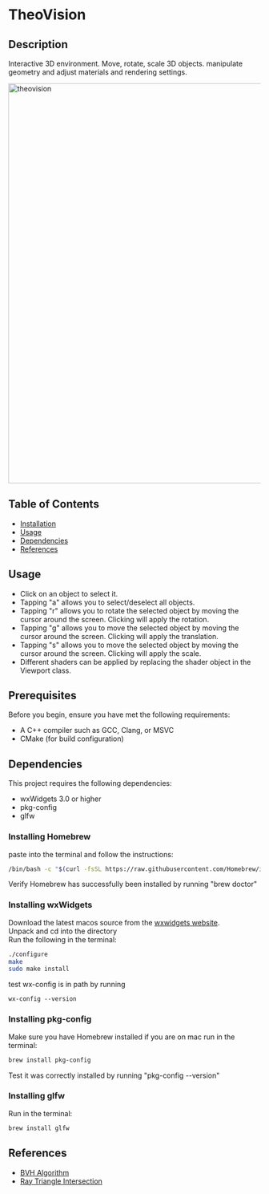 # TheoVision

## Description
Interactive 3D environment. Move, rotate, scale 3D objects. manipulate geometry and adjust materials and rendering settings.

<img width="798" alt="theovision" src="https://github.com/user-attachments/assets/1cc87d94-08b6-40ef-84f7-93a1f44b9c30" />



## Table of Contents

- [Installation](#installation)
- [Usage](#usage)
- [Dependencies](#dependencies)
- [References](#references)

## Usage
- Click on an object to select it.
- Tapping "a" allows you to select/deselect all objects.
- Tapping "r" allows you to rotate the selected object by moving the cursor around the screen. Clicking will apply the rotation.
- Tapping "g" allows you to move the selected object by moving the cursor around the screen. Clicking will apply the translation.
- Tapping "s" allows you to move the selected object by moving the cursor around the screen. Clicking will apply the scale.
- Different shaders can be applied by replacing the shader object in the Viewport class.

## Prerequisites

Before you begin, ensure you have met the following requirements:

- A C++ compiler such as GCC, Clang, or MSVC
- CMake (for build configuration)

## Dependencies

This project requires the following dependencies:

- wxWidgets 3.0 or higher
- pkg-config
- glfw

### Installing Homebrew
paste into the terminal and follow the instructions:
```bash
/bin/bash -c "$(curl -fsSL https://raw.githubusercontent.com/Homebrew/install/HEAD/install.sh)"
 ```
Verify Homebrew has successfully been installed by running "brew doctor"

### Installing wxWidgets
Download the latest macos source from the [wxwidgets website](https://www.wxwidgets.org/downloads/).\
Unpack and cd into the directory\
Run the following in the terminal:
```bash
./configure
make
sudo make install
```
test wx-config is in path by running 
```
wx-config --version
```

### Installing pkg-config
Make sure you have Homebrew installed if you are on mac
run in the terminal:
```bash
brew install pkg-config
```
Test it was correctly installed by running "pkg-config --version"

### Installing glfw
Run in the terminal:
```bash
brew install glfw
```

## References
- [BVH Algorithm](https://www.researchgate.net/publication/226039567_Grid-based_SAH_BVH_construction_on_a_GPU)
- [Ray Triangle Intersection](https://en.wikipedia.org/wiki/M%C3%B6ller%E2%80%93Trumbore_intersection_algorithm)
